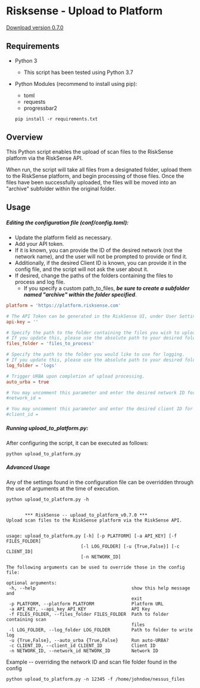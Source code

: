 # Risksense - Upload to Platform

[Download version 0.7.0](https://github.com/risksense/upload_to_platform/releases/download/0.7.0/upload_to_platform_v0.7.0.zip)

## Requirements

 - Python 3
    - This script has been tested using Python 3.7
 - Python Modules (recommend to install using pip):
    - toml
    - requests
    - progressbar2
   
   `pip install -r requirements.txt`

## Overview
This Python script enables the upload of scan files to the RiskSense platform via the RiskSense API.

When run, the script will take all files from a designated folder, upload them to the RiskSense 
platform, and begin processing of those files.  Once the files have been successfully uploaded, 
the files will be moved into an "archive" subfolder within the original folder.


## Usage

##### Editing the configuration file (conf/config.toml):
 - Update the platform field as necessary.  
 - Add your API token.  
 - If it is known, you can provide the ID of the desired network (not the network name), and the user 
   will not be prompted to provide or find it.
 - Additionally, if the desired Client ID is known, you can provide it in the config file, and the 
   script will not ask the user about it.
 - If desired, change the paths of the folders containing the files to process and log file.
   - If you specify a custom path_to_files, ___be sure to create a subfolder named "archive" 
     within the folder specified___.

```toml
platform = 'https://platform.risksense.com'

# The API Token can be generated in the RiskSense UI, under User Settings.
api-key = ''

# Specify the path to the folder containing the files you wish to upload.
# If you update this, please use the absolute path to your desired folder.
files_folder = 'files_to_process'

# Specify the path to the folder you would like to use for logging.
# If you update this, please use the absolute path to your desired folder.
log_folder = 'logs'

# Trigger URBA upon completion of upload processing.
auto_urba = true

# You may uncomment this parameter and enter the desired network ID for your upload here if you already know it.
#network_id =

# You may uncomment this parameter and enter the desired client ID for your upload here if you already know it.
#client_id =
```


##### Running upload_to_platform.py:

After configuring the script, it can be executed as follows:
```commandline
python upload_to_platform.py
```

##### Advanced Usage
Any of the settings found in the configuration file can be overridden through the use of arguments 
at the time of execution.
```commandline
python upload_to_platform.py -h
       
       
       *** RiskSense -- upload_to_platform_v0.7.0 ***
Upload scan files to the RiskSense platform via the RiskSense API.


usage: upload_to_platform.py [-h] [-p PLATFORM] [-a API_KEY] [-f FILES_FOLDER]
                            [-l LOG_FOLDER] [-u {True,False}] [-c CLIENT_ID]
                            [-n NETWORK_ID]

The following arguments can be used to override those in the config file:

optional arguments:
 -h, --help                                    show this help message and
                                               exit
 -p PLATFORM, --platform PLATFORM              Platform URL
 -a API_KEY, --api_key API_KEY                 API Key
 -f FILES_FOLDER, --files_folder FILES_FOLDER  Path to folder containing scan
                                               files
 -l LOG_FOLDER, --log_folder LOG_FOLDER        Path to folder to write log
 -u {True,False}, --auto_urba {True,False}     Run auto-URBA?
 -c CLIENT_ID, --client_id CLIENT_ID           Client ID
 -n NETWORK_ID, --network_id NETWORK_ID        Network ID
```

Example -- overriding the network ID and scan file folder found in the config
```commandline
python upload_to_platform.py -n 12345 -f /home/johndoe/nessus_files
```